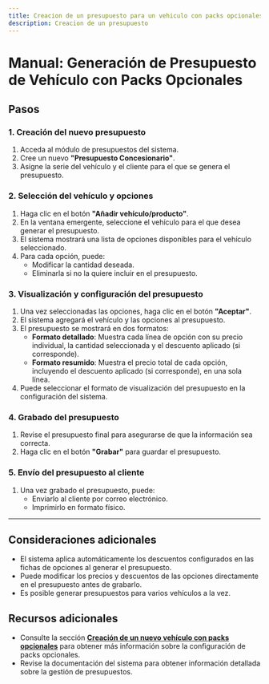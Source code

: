 ```yaml
---
title: Creacion de un presupuesto para un vehiculo con packs opcionales
description: Creacion de un presupuesto
---
```


# Manual: Generación de Presupuesto de Vehículo con Packs Opcionales

## Pasos

### 1. Creación del nuevo presupuesto
1. Acceda al módulo de presupuestos del sistema.
2. Cree un nuevo **"Presupuesto Concesionario"**.
3. Asigne la serie del vehículo y el cliente para el que se genera el presupuesto.

### 2. Selección del vehículo y opciones
1. Haga clic en el botón **"Añadir vehículo/producto"**.
2. En la ventana emergente, seleccione el vehículo para el que desea generar el presupuesto.
3. El sistema mostrará una lista de opciones disponibles para el vehículo seleccionado.
4. Para cada opción, puede:
   - Modificar la cantidad deseada.
   - Eliminarla si no la quiere incluir en el presupuesto.

### 3. Visualización y configuración del presupuesto
1. Una vez seleccionadas las opciones, haga clic en el botón **"Aceptar"**.
2. El sistema agregará el vehículo y las opciones al presupuesto.
3. El presupuesto se mostrará en dos formatos:
   - **Formato detallado**: Muestra cada línea de opción con su precio individual, la cantidad seleccionada y el descuento aplicado (si corresponde).
   - **Formato resumido**: Muestra el precio total de cada opción, incluyendo el descuento aplicado (si corresponde), en una sola línea.
4. Puede seleccionar el formato de visualización del presupuesto en la configuración del sistema.

### 4. Grabado del presupuesto
1. Revise el presupuesto final para asegurarse de que la información sea correcta.
2. Haga clic en el botón **"Grabar"** para guardar el presupuesto.

### 5. Envío del presupuesto al cliente
1. Una vez grabado el presupuesto, puede:
   - Enviarlo al cliente por correo electrónico.
   - Imprimirlo en formato físico.

---

## Consideraciones adicionales
- El sistema aplica automáticamente los descuentos configurados en las fichas de opciones al generar el presupuesto.
- Puede modificar los precios y descuentos de las opciones directamente en el presupuesto antes de grabarlo.
- Es posible generar presupuestos para varios vehículos a la vez.

## Recursos adicionales
- Consulte la sección **[Creación de un nuevo vehículo con packs opcionales](http://localhost:4321/primerpresupuesto/pagina7/)** para obtener más información sobre la configuración de packs opcionales.
- Revise la documentación del sistema para obtener información detallada sobre la gestión de presupuestos.


